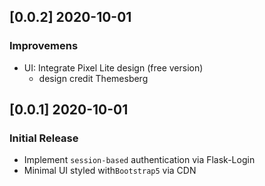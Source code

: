 
## [0.0.2] 2020-10-01
### Improvemens

- UI: Integrate Pixel Lite design (free version)
  - design credit Themesberg

## [0.0.1] 2020-10-01
### Initial Release

- Implement `session-based` authentication via Flask-Login
- Minimal UI styled with`Bootstrap5` via CDN
